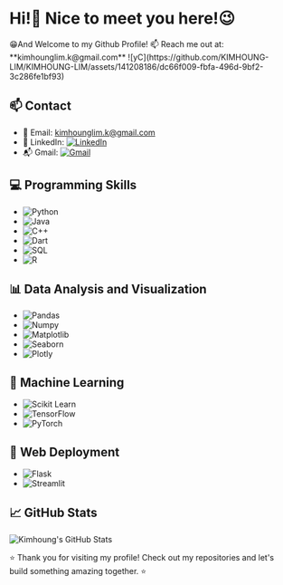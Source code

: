 <h1>Hi!👋 Nice to meet you here!😉</h1>  
😁And Welcome to my Github Profile!   
📫 Reach me out at: **kimhounglim.k@gmail.com**  
![yC](https://github.com/KIMHOUNG-LIM/KIMHOUNG-LIM/assets/141208186/dc66f009-fbfa-496d-9bf2-3c286fe1bf93)

## 📫 Contact

- 📧 Email: kimhounglim.k@gmail.com
- 💼 LinkedIn: [![LinkedIn](https://img.shields.io/badge/LinkedIn-Connect-blue?style=flat-square&logo=linkedin&logoColor=white)](https://www.linkedin.com/in/kimhoung-lim-a04218286/)
- 📬 Gmail: [![Gmail](https://img.shields.io/badge/Gmail-Send%20Email-red?style=flat-square&logo=gmail&logoColor=white)](mailto:kimhounglim.k@gmail.com)

## 💻 Programming Skills

- ![Python](https://img.shields.io/badge/Python-Expert-blue?style=flat-square&logo=python&logoColor=white)
- ![Java](https://img.shields.io/badge/Java-Intermediate-orange?style=flat-square&logo=java&logoColor=white)
- ![C++](https://img.shields.io/badge/C++-Intermediate-blueviolet?style=flat-square&logo=c%2B%2B&logoColor=white)
- ![Dart](https://img.shields.io/badge/Dart-Intermediate-0167a5?style=flat-square&logo=dart&logoColor=white)
- ![SQL](https://img.shields.io/badge/SQL-Intermediate-blue?style=flat-square&logo=sqlite&logoColor=white)
- ![R](https://img.shields.io/badge/R-Intermediate-green?style=flat-square&logo=r&logoColor=white)

## 📊 Data Analysis and Visualization

- ![Pandas](https://img.shields.io/badge/Pandas-Expert-blue?style=flat-square&logo=pandas&logoColor=white)
- ![Numpy](https://img.shields.io/badge/Numpy-Expert-blue?style=flat-square&logo=numpy&logoColor=white)
- ![Matplotlib](https://img.shields.io/badge/Matplotlib-Expert-blue?style=flat-square&logo=matplotlib&logoColor=white)
- ![Seaborn](https://img.shields.io/badge/Seaborn-Expert-blue?style=flat-square&logo=seaborn&logoColor=white)
- ![Plotly](https://img.shields.io/badge/Plotly-Expert-blue?style=flat-square&logo=plotly&logoColor=white)

## 🤖 Machine Learning

- ![Scikit Learn](https://img.shields.io/badge/Scikit_Learn-Expert-blue?style=flat-square&logo=scikit-learn&logoColor=white)
- ![TensorFlow](https://img.shields.io/badge/TensorFlow-Expert-blue?style=flat-square&logo=tensorflow&logoColor=white)
- ![PyTorch](https://img.shields.io/badge/PyTorch-Expert-blue?style=flat-square&logo=pytorch&logoColor=white)

## 🚀 Web Deployment

- ![Flask](https://img.shields.io/badge/Flask-Intermediate-green?style=flat-square&logo=flask&logoColor=white)
- ![Streamlit](https://img.shields.io/badge/Streamlit-Intermediate-green?style=flat-square&logo=streamlit&logoColor=white)

## 📈 GitHub Stats

![Kimhoung's GitHub Stats](https://github-readme-stats.vercel.app/api?username=YourGitHubUsername&show_icons=true&hide=contribs,prs)


⭐️ Thank you for visiting my profile! Check out my repositories and let's build something amazing together. ⭐️

